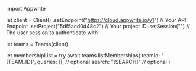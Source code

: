 import Appwrite

let client = Client()
    .setEndpoint("https://cloud.appwrite.io/v1") // Your API Endpoint
    .setProject("5df5acd0d48c2") // Your project ID
    .setSession("") // The user session to authenticate with

let teams = Teams(client)

let membershipList = try await teams.listMemberships(
    teamId: "[TEAM_ID]",
    queries: [], // optional
    search: "[SEARCH]" // optional
)

